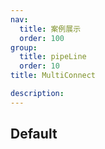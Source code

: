 ```yaml
---
nav:
  title: 案例展示
  order: 100
group:
  title: pipeLine
  order: 10
title: MultiConnect

description:
---
```


## Default

<code src="./demos/pipeline/techPipe/techPipeline.tsx" ></code>
